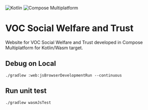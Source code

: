 ![Kotlin](https://img.shields.io/badge/dynamic/toml?url=https%3A%2F%2Fraw.githubusercontent.com%2Fsubroh0508%2Fportfolio%2Fmain%2Fgradle%2Flibs.versions.toml&query=%24.versions.kotlin&logo=kotlin&label=Kotlin&color=%237F52FF&link=https%3A%2F%2Fkotlinlang.org%2F) ![Compose Multiplatform](https://img.shields.io/badge/dynamic/toml?url=https%3A%2F%2Fraw.githubusercontent.com%2Fsubroh0508%2Fportfolio%2Fmain%2Fgradle%2Flibs.versions.toml&query=%24.versions.compose&logo=jetpack-compose&label=Compose%20Multiplatform&color=%234285F4&link=https%3A%2F%2Fwww.jetbrains.com%2Fja-jp%2Flp%2Fcompose-multiplatform%2F)

# VOC Social Welfare and Trust

Website for VOC Social Welfare and Trust developed in Compose Multiplatform for Kotlin/Wasm target.


## Debug on Local

```shell
./gradlew :web:jsBrowserDevelopmentRun --continuous
```

## Run unit test

```shell
./gradlew wasmJsTest
```
